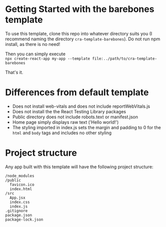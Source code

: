 # Getting Started with the barebones template

To use this template, clone this repo into whatever directory suits you (I recommend naming the directory `cra-template-barebones`). Do not run npm install, as there is no need!

Then you can simply execute  
 `npx create-react-app my-app --template file:../path/to/cra-template-barebones`

 That's it.
 
# Differences from default template
  - Does not install web-vitals and does not include reportWebVitals.js
  - Does not install the the React Testing Library packages
  - Public directory does not include robots.text or manifest.json
  - Home page simply displays raw text ('Hello world!')
  - The styling imported in index.js sets the margin and padding to 0 for the `html` and `body` tags and includes no other styling

# Project structure
Any app built with this template will have the following project structure:
```
/node_modules
/public
  favicon.ico
  index.html
/src
  App.jsx
  index.css
  index.js
.gitignore
package.json
package-lock.json
```
